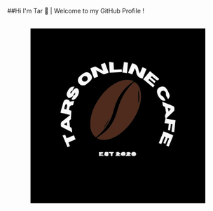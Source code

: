 ##Hi I'm Tar 👋 | Welcome to my GitHub Profile !

<div align="center">
	<br>
		<img src="tocl.svg" width="400px">
	<br>
</div>

